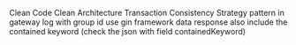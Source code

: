 Clean Code
Clean Architecture
Transaction
Consistency
Strategy pattern in gateway
log with group id
use gin framework
data response also include the contained keyword (check the json with field containedKeyword)
